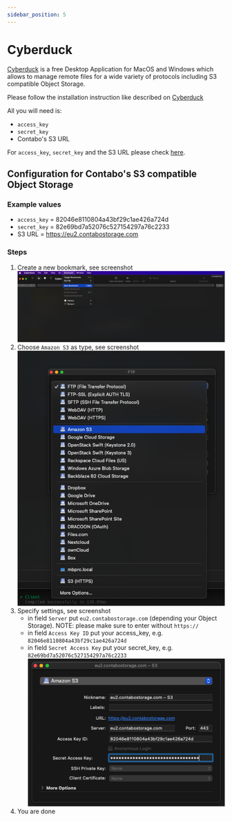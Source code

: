 ```yaml
---
sidebar_position: 5
---
```


# Cyberduck

[Cyberduck](https://cyberduck.io/) is a free Desktop Application for MacOS and Windows which allows to manage remote files for a wide variety of protocols including S3 compatible Object Storage.

Please follow the installation instruction like described on [Cyberduck](https://cyberduck.io/download/)

All you will need is:

* `access_key`
* `secret_key`
* Contabo's S3 URL

For `access_key`, `secret_key` and the S3 URL please check [here](/docs/products/Object-Storage/s3-connection-settings).

## Configuration for Contabo's S3 compatible Object Storage

### Example values

* `access_key` = 82046e8110804a43bf29c1ae426a724d
* `secret_key` = 82e69bd7a52076c527154297a76c2233
* S3 URL = https://eu2.contabostorage.com

### Steps

1. Create a new bookmark, see screenshot
  ![new bookmark](/img/products/object-storage/tools/cyberduck/new_bookmark.png)
2. Choose `Amazon S3` as type, see screenshot
  ![new bookmark](/img/products/object-storage/tools/cyberduck/choose_s3.png)
3. Specify settings, see screenshot
   * in field `Server` put `eu2.contabostorage.com` (depending your Object Storage). NOTE: please make sure to enter without `https://`
   * in field `Access Key ID` put your access_key, e.g. `82046e8110804a43bf29c1ae426a724d`
   * in field `Secret Access Key` put your secret_key, e.g. `82e69bd7a52076c527154297a76c2233`
  ![new bookmark](/img/products/object-storage/tools/cyberduck/s3-settings.png)
4. You are done
